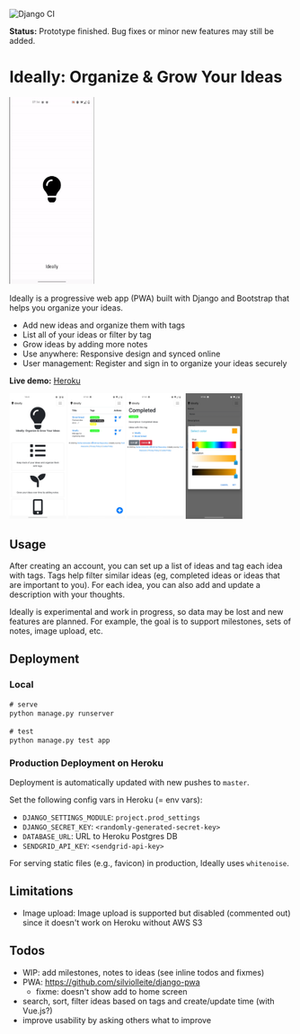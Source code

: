 

![Django CI](https://github.com/stefanbschneider/ideally/workflows/Django%20CI/badge.svg)

**Status:** Prototype finished. Bug fixes or minor new features may still be added.

# Ideally: Organize & Grow Your Ideas

<img src="docs/ideally-demo.gif" alt="ideally demo" width="30%" />

Ideally is a progressive web app (PWA) built with Django and Bootstrap that helps you organize your ideas.

* Add new ideas and organize them with tags
* List all of your ideas or filter by tag
* Grow ideas by adding more notes
* Use anywhere: Responsive design and synced online
* User management: Register and sign in to organize your ideas securely

**Live demo:** [Heroku](https://ideally-app.herokuapp.com/)

<p float="middle">
    <img src="docs/about.jpg" alt="about" width="20%" />
    <img src="docs/ideas.jpg" alt="ideas" width="20%" />
    <img src="docs/tag.jpg" alt="tag" width="20%" />
    <img src="docs/color.jpg" alt="color" width="20%" />
</p>

## Usage

After creating an account, you can set up a list of ideas and tag each idea with tags.
Tags help filter similar ideas (eg, completed ideas or ideas that are important to you).
For each idea, you can also add and update a description with your thoughts.

Ideally is experimental and work in progress, so data may be lost and new features are planned.
For example, the goal is to support milestones, sets of notes, image upload, etc.

## Deployment

### Local

```
# serve
python manage.py runserver

# test
python manage.py test app
```

### Production Deployment on Heroku

Deployment is automatically updated with new pushes to `master`.

Set the following config vars in Heroku (= env vars):

* `DJANGO_SETTINGS_MODULE`: `project.prod_settings`
* `DJANGO_SECRET_KEY`: `<randomly-generated-secret-key>`
* `DATABASE_URL`: URL to Heroku Postgres DB
* `SENDGRID_API_KEY`: `<sendgrid-api-key>`

For serving static files (e.g., favicon) in production, Ideally uses `whitenoise`.

## Limitations

* Image upload: Image upload is supported but disabled (commented out) since it doesn't work on Heroku without AWS S3

## Todos

* WIP: add milestones, notes to ideas (see inline todos and fixmes)
* PWA: https://github.com/silviolleite/django-pwa
    * fixme: doesn't show add to home screen
* search, sort, filter ideas based on tags and create/update time (with Vue.js?)
* improve usability by asking others what to improve

